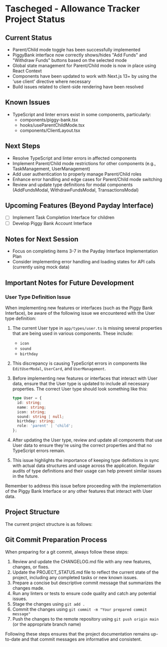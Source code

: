 # Tascheged - Allowance Tracker Project Status

## Current Status

- Parent/Child mode toggle has been successfully implemented
- PiggyBank interface now correctly shows/hides "Add Funds" and "Withdraw Funds" buttons based on the selected mode
- Global state management for Parent/Child mode is now in place using React Context
- Components have been updated to work with Next.js 13+ by using the 'use client' directive where necessary
- Build issues related to client-side rendering have been resolved

## Known Issues

- TypeScript and linter errors exist in some components, particularly:
  - components/piggy-bank.tsx
  - hooks/useParentChildMode.tsx
  - components/ClientLayout.tsx

## Next Steps

- Resolve TypeScript and linter errors in affected components
- Implement Parent/Child mode restrictions for other components (e.g., TaskManagement, UserManagement)
- Add user authentication to properly manage Parent/Child roles
- Enhance error handling and edge cases for Parent/Child mode switching
- Review and update type definitions for modal components (AddFundsModal, WithdrawFundsModal, TransactionsModal)

## Upcoming Features (Beyond Payday Interface)

- [ ] Implement Task Completion Interface for children
- [ ] Develop Piggy Bank Account Interface

## Notes for Next Session

- Focus on completing items 3-7 in the Payday Interface Implementation Plan
- Consider implementing error handling and loading states for API calls (currently using mock data)

## Important Notes for Future Development

### User Type Definition Issue

When implementing new features or interfaces (such as the Piggy Bank Interface), be aware of the following issue we encountered with the User type definition:

1. The current User type in `app/types/user.ts` is missing several properties that are being used in various components. These include:

   - `icon`
   - `sound`
   - `birthday`

2. This discrepancy is causing TypeScript errors in components like `EditUserModal`, `UserCard`, and `UserManagement`.

3. Before implementing new features or interfaces that interact with User data, ensure that the User type is updated to include all necessary properties. The correct User type should look something like this:

   ```typescript
   type User = {
     id: string;
     name: string;
     icon: string;
     sound: string | null;
     birthday: string;
     role: 'parent' | 'child';
   };
   ```

4. After updating the User type, review and update all components that use User data to ensure they're using the correct properties and that no TypeScript errors remain.

5. This issue highlights the importance of keeping type definitions in sync with actual data structures and usage across the application. Regular audits of type definitions and their usage can help prevent similar issues in the future.

Remember to address this issue before proceeding with the implementation of the Piggy Bank Interface or any other features that interact with User data.

## Project Structure

The current project structure is as follows:

## Git Commit Preparation Process

When preparing for a git commit, always follow these steps:

1. Review and update the CHANGELOG.md file with any new features, changes, or fixes.
2. Update the PROJECT_STATUS.md file to reflect the current state of the project, including any completed tasks or new known issues.
3. Prepare a concise but descriptive commit message that summarizes the changes made.
4. Run any linters or tests to ensure code quality and catch any potential issues.
5. Stage the changes using `git add .`
6. Commit the changes using `git commit -m "Your prepared commit message"`
7. Push the changes to the remote repository using `git push origin main` (or the appropriate branch name)

Following these steps ensures that the project documentation remains up-to-date and that commit messages are informative and consistent.
